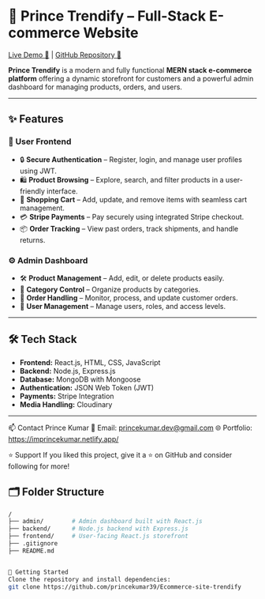 # 🛒 Prince Trendify – Full-Stack E-commerce Website

[Live Demo 🚀](https://prince-trendify.netlify.app/) | [GitHub Repository 📂](https://github.com/princekumar39/Ecommerce-site-trendify)

**Prince Trendify** is a modern and fully functional **MERN stack e-commerce platform** offering a dynamic storefront for customers and a powerful admin dashboard for managing products, orders, and users.

---

## ✨ Features

### 🌟 User Frontend

- 🔒 **Secure Authentication** – Register, login, and manage user profiles using JWT.
- 🛍️ **Product Browsing** – Explore, search, and filter products in a user-friendly interface.
- 🛒 **Shopping Cart** – Add, update, and remove items with seamless cart management.
- 💳 **Stripe Payments** – Pay securely using integrated Stripe checkout.
- 📦 **Order Tracking** – View past orders, track shipments, and handle returns.

### ⚙️ Admin Dashboard

- 🛠️ **Product Management** – Add, edit, or delete products easily.
- 📂 **Category Control** – Organize products by categories.
- 📑 **Order Handling** – Monitor, process, and update customer orders.
- 👥 **User Management** – Manage users, roles, and access levels.

---

## 🛠️ Tech Stack

- **Frontend:** React.js, HTML, CSS, JavaScript
- **Backend:** Node.js, Express.js
- **Database:** MongoDB with Mongoose
- **Authentication:** JSON Web Token (JWT)
- **Payments:** Stripe Integration
- **Media Handling:** Cloudinary

---
📫 Contact
Prince Kumar
📧 Email: princekumar.dev@gmail.com
🌐 Portfolio: https://imprincekumar.netlify.app/

⭐ Support
If you liked this project, give it a ⭐ on GitHub and consider following for more!
## 🗂️ Folder Structure

```bash
/
├── admin/        # Admin dashboard built with React.js
├── backend/      # Node.js backend with Express.js
├── frontend/     # User-facing React.js storefront
├── .gitignore
├── README.md


🚀 Getting Started
Clone the repository and install dependencies:
git clone https://github.com/princekumar39/Ecommerce-site-trendify


